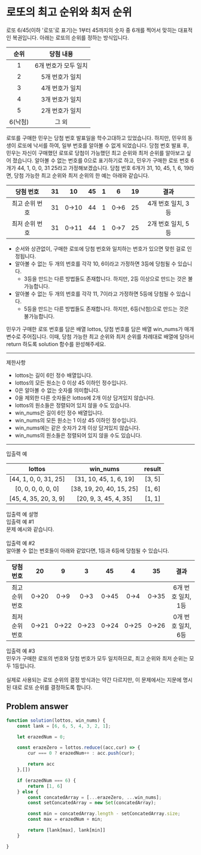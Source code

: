 # 로또의 최고 순위와 최저 순위

로또 6/45(이하 '로또'로 표기)는 1부터 45까지의 숫자 중 6개를 찍어서 맞히는 대표적인 복권입니다. 아래는 로또의 순위를 정하는 방식입니다.<br/>

| 순위 | 당첨 내용 |
|:---:|:---:|
| 1 | 6개 번호가 모두 일치 |
| 2 | 5개 번호가 일치 |
| 3 |	4개 번호가 일치 |
| 4 |	3개 번호가 일치 |
| 5	| 2개 번호가 일치 |
| 6(낙첨) |	그 외 |

로또를 구매한 민우는 당첨 번호 발표일을 학수고대하고 있었습니다. 하지만, 민우의 동생이 로또에 낙서를 하여, 일부 번호를 알아볼 수 없게 되었습니다. 당첨 번호 발표 후, 민우는 자신이 구매했던 로또로 당첨이 가능했던 최고 순위와 최저 순위를 알아보고 싶어 졌습니다.
알아볼 수 없는 번호를 0으로 표기하기로 하고, 민우가 구매한 로또 번호 6개가 44, 1, 0, 0, 31 25라고 가정해보겠습니다. 당첨 번호 6개가 31, 10, 45, 1, 6, 19라면, 당첨 가능한 최고 순위와 최저 순위의 한 예는 아래와 같습니다.<br/>

| 당첨 번호 |	31 | 10 |	45 | 1 | 6 | 19 |	결과 |
|:---:|:---:|:---:|:---:|:---:|:---:|:---:|:---:|
| 최고 순위 번호 | 31 |	0→10 | 44 |	1 |	0→6 |	25 | 4개 번호 일치, 3등 |
| 최저 순위 번호 | 31 |	0→11 | 44 |	1 | 0→7 |	25 | 2개 번호 일치, 5등 |

- 순서와 상관없이, 구매한 로또에 당첨 번호와 일치하는 번호가 있으면 맞힌 걸로 인정됩니다.
- 알아볼 수 없는 두 개의 번호를 각각 10, 6이라고 가정하면 3등에 당첨될 수 있습니다.
  - 3등을 만드는 다른 방법들도 존재합니다. 하지만, 2등 이상으로 만드는 것은 불가능합니다.
- 알아볼 수 없는 두 개의 번호를 각각 11, 7이라고 가정하면 5등에 당첨될 수 있습니다.
  - 5등을 만드는 다른 방법들도 존재합니다. 하지만, 6등(낙첨)으로 만드는 것은 불가능합니다.

민우가 구매한 로또 번호를 담은 배열 lottos, 당첨 번호를 담은 배열 win_nums가 매개변수로 주어집니다. 이때, 당첨 가능한 최고 순위와 최저 순위를 차례대로 배열에 담아서 return 하도록 solution 함수를 완성해주세요.

___

제한사항

- lottos는 길이 6인 정수 배열입니다.
- lottos의 모든 원소는 0 이상 45 이하인 정수입니다.
- 0은 알아볼 수 없는 숫자를 의미합니다.
- 0을 제외한 다른 숫자들은 lottos에 2개 이상 담겨있지 않습니다.
- lottos의 원소들은 정렬되어 있지 않을 수도 있습니다.
- win_nums은 길이 6인 정수 배열입니다.
- win_nums의 모든 원소는 1 이상 45 이하인 정수입니다.
- win_nums에는 같은 숫자가 2개 이상 담겨있지 않습니다.
- win_nums의 원소들은 정렬되어 있지 않을 수도 있습니다.

___

입출력 예

| lottos | win_nums |	result |
|:---:|:---:|:---:|
| [44, 1, 0, 0, 31, 25] | [31, 10, 45, 1, 6, 19] | [3, 5] |
| [0, 0, 0, 0, 0, 0] | [38, 19, 20, 40, 15, 25] | [1, 6] |
| [45, 4, 35, 20, 3, 9] |	[20, 9, 3, 45, 4, 35] |	[1, 1] |

입출력 예 설명<br/>
입출력 예 #1<br/>
문제 예시와 같습니다.<br/>
<br/>
입출력 예 #2<br/>
알아볼 수 없는 번호들이 아래와 같았다면, 1등과 6등에 당첨될 수 있습니다.<br/>

| 당첨 번호 |	20 | 9 | 3 | 45 | 4 |	35 | 결과 |
|:---:|:---:|:---:|:---:|:---:|:---:|:---:|:---:|
| 최고 순위 번호 | 0→20 | 0→9 | 0→3 | 0→45 | 0→4 | 0→35 | 6개 번호 일치, 1등 |
| 최저 순위 번호 | 0→21 | 0→22 | 0→23 | 0→24 | 0→25 | 0→26 | 0개 번호 일치, 6등 |

입출력 예 #3<br/>
민우가 구매한 로또의 번호와 당첨 번호가 모두 일치하므로, 최고 순위와 최저 순위는 모두 1등입니다.<br/>
<br/>
실제로 사용되는 로또 순위의 결정 방식과는 약간 다르지만, 이 문제에서는 지문에 명시된 대로 로또 순위를 결정하도록 합니다.

## Problem answer

```javascript
function solution(lottos, win_nums) {    
    const lank = [6, 6, 5, 4, 3, 2, 1];

    let erazedNum = 0;

    const erazeZero = lottos.reduce((acc,cur) => {
        cur === 0 ? erazedNum++ : acc.push(cur);

        return acc
    },[])

    if (erazedNum === 6) {
        return [1, 6]
    } else {
        const concatedArray = [...erazeZero, ...win_nums];
        const setConcatedArray = new Set(concatedArray);

        const min = concatedArray.length - setConcatedArray.size;
        const max = erazedNum + min;

        return [lank[max], lank[min]]
    }

}
```
